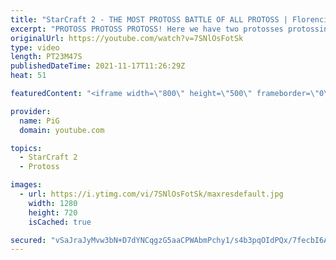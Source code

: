 ```yaml
---
title: "StarCraft 2 - THE MOST PROTOSS BATTLE OF ALL PROTOSS | Florencio Files #249"
excerpt: "PROTOSS PROTOSS PROTOSS! Here we have two protosses protossing to outprotoss one another. I cast one of the mysterious and deranged StarCraft 2 builds of the one and only, Florencio, the dude that invented the Protoss proxy nexus recall rush.   🧜Florencio Files Playlist: https://www.youtube.com/playlist?list=PLFUDU8AOevUfznFLMRCxI0ez9HZTyL6Tk"
originalUrl: https://youtube.com/watch?v=7SNlOsFotSk
type: video
length: PT23M47S
publishedDateTime: 2021-11-17T11:26:29Z
heat: 51

featuredContent: "<iframe width=\"800\" height=\"500\" frameborder=\"0\" src=\"https://www.youtube.com/embed/7SNlOsFotSk\" allow=\"accelerometer; autoplay; encrypted-media; gyroscope; picture-in-picture\" allowfullscreen></iframe>"

provider:
  name: PiG
  domain: youtube.com

topics:
  - StarCraft 2
  - Protoss

images:
  - url: https://i.ytimg.com/vi/7SNlOsFotSk/maxresdefault.jpg
    width: 1280
    height: 720
    isCached: true

secured: "vSaJraJyMvw3bN+D7dYNCqgzG5aaCPWAbmPchy1/s4b3pqOIdPQx/7fecbI6AAepQQnYrxRIhju59NhDihz74gkK8BF6Swrhv7PXaBa/o4ztMpbbnH+4EQqH+PGAeeIEUHNz2VB5SW0XSetVpWg3Ni1puVHEhM6Sv8EuuUwFpsK6MwBl3zY/vfdWYmDIh97NMRYNnDIg2o/0yIHtrZba+Vzd5KZ5OrkdiMJo1zclrasRF2G2pSu8YqJhpL8evl7Kfyso7VuFtldQu10JFojPkhimF4I/SDiNwGmZj4ILw5ueeANQezQBzwvhRmkQpeVfEYk8GJjrxHQ5/Ps5CXHc6uQORJ/s/QogTMVU8Pu7G4Zvz9kxK1d+v+SGl2ekOMcvwuFdBPSOb1RjjB8J5qiHiUVbPzSEbVKhWarxwWx2p58=;dHDv91gJgZK6ZB0+Yn+hKA=="
---
```


